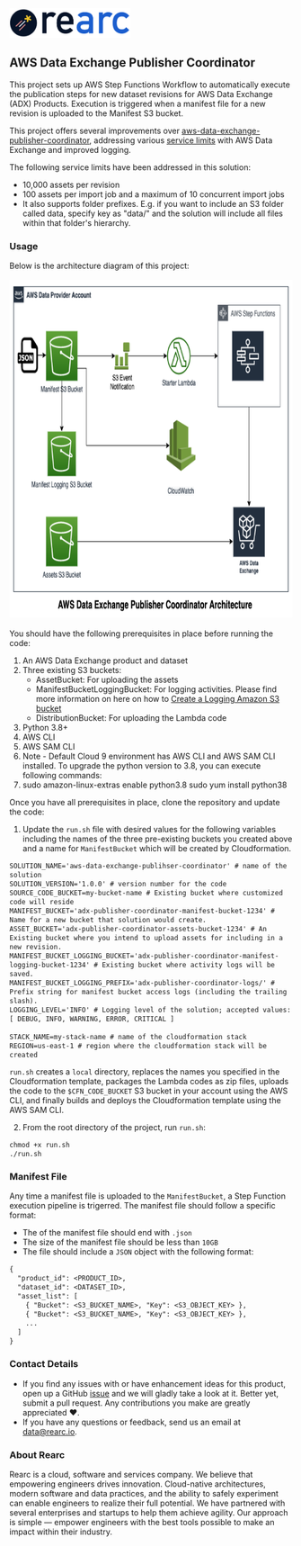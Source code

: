 <a href="https://www.rearc.io/data/">
    <img src="./rearc_logo_rgb.png" alt="Rearc Logo" title="Rearc Logo" height="52" />
</a>

## AWS Data Exchange Publisher Coordinator

This project sets up AWS Step Functions Workflow to automatically execute the publication steps for new dataset revisions for AWS Data Exchange (ADX) Products. Execution is triggered when a manifest file for a new revision is uploaded to the Manifest S3 bucket.

This project offers several improvements over [aws-data-exchange-publisher-coordinator](https://github.com/awslabs/aws-data-exchange-publisher-coordinator), addressing various [service limits](https://docs.aws.amazon.com/data-exchange/latest/userguide/limits.html) with AWS Data Exchange and improved logging. 

The following service limits have been addressed in this solution:
  - 10,000 assets per revision
  - 100 assets per import job and a maximum of 10 concurrent import jobs
  - It also supports folder prefixes. E.g. if you want to include an S3 folder called data, specify key as "data/" and the solution will include all files within that folder's hierarchy.

### Usage
Below is the architecture diagram of this project:
<br/><br/>
<img src="./ADX-Publisher-Coordinator-Architecture.png" alt="ADX Publisher Coordinator Architecture" title="Amazon Data Exchange Publisher Coordinator Architecture" height="600" />
<br/><br/>
You should have the following prerequisites in place before running the code:
1. An AWS Data Exchange product and dataset
2. Three existing S3 buckets: 
    * AssetBucket: For uploading the assets
    * ManifestBucketLoggingBucket: For logging activities. Please find more information on here on how to [Create a Logging Amazon S3 bucket](https://docs.aws.amazon.com/solutions/latest/aws-data-exchange-publisher-coordinator/automated-deployment.html#create-a-logging-amazon-s3-bucket)
    * DistributionBucket: For uploading the Lambda code
3. Python 3.8+
4. AWS CLI
5. AWS SAM CLI
6. Note -  Default Cloud 9 environment has AWS CLI and AWS SAM CLI  installed. To upgrade the python version to 3.8, you can execute following commands:
7.  sudo amazon-linux-extras enable python3.8
    sudo yum install python38


Once you have all prerequisites in place, clone the repository and update the code:

1. Update the `run.sh` file with desired values for the following variables including the names of the three pre-existing buckets you created above and a name for `ManifestBucket` which will be created by Cloudformation. 
```
SOLUTION_NAME='aws-data-exchange-publihser-coordinator' # name of the solution
SOLUTION_VERSION='1.0.0' # version number for the code
SOURCE_CODE_BUCKET=my-bucket-name # Existing bucket where customized code will reside
MANIFEST_BUCKET='adx-publisher-coordinator-manifest-bucket-1234' # Name for a new bucket that solution would create.
ASSET_BUCKET='adx-publisher-coordinator-assets-bucket-1234' # An Existing bucket where you intend to upload assets for including in a new revision.
MANIFEST_BUCKET_LOGGING_BUCKET='adx-publisher-coordinator-manifest-logging-bucket-1234' # Existing bucket where activity logs will be saved.
MANIFEST_BUCKET_LOGGING_PREFIX='adx-publisher-coordinator-logs/' # Prefix string for manifest bucket access logs (including the trailing slash).
LOGGING_LEVEL='INFO' # Logging level of the solution; accepted values: [ DEBUG, INFO, WARNING, ERROR, CRITICAL ]

STACK_NAME=my-stack-name # name of the cloudformation stack
REGION=us-east-1 # region where the cloudformation stack will be created
```

`run.sh` creates a `local` directory, replaces the names you specified in the Cloudformation template, packages the Lambda codes as zip files, uploads the code to the `$CFN_CODE_BUCKET` S3 bucket in your account using the AWS CLI, and finally builds and deploys the Cloudformation template using the AWS SAM CLI.

2. From the root directory of the project, run `run.sh`:
```
chmod +x run.sh
./run.sh
```

### Manifest File
Any time a manifest file is uploaded to the `ManifestBucket`, a Step Function execution pipeline is trigerred. The manifest file should follow a specific format:
- The of the manifest file should end with `.json`
- The size of the manifest file should be less than `10GB`
- The file should include a `JSON` object with the following format:
```
{
  "product_id": <PRODUCT_ID>,
  "dataset_id": <DATASET_ID>,
  "asset_list": [
    { "Bucket": <S3_BUCKET_NAME>, "Key": <S3_OBJECT_KEY> },
    { "Bucket": <S3_BUCKET_NAME>, "Key": <S3_OBJECT_KEY> },
    ...
  ]
}
```


### Contact Details
- If you find any issues with or have enhancement ideas for this product, open up a GitHub [issue](https://github.com/rearc-data/aws-data-exchange-publisher-coordinator/issues) and we will gladly take a look at it. Better yet, submit a pull request. Any contributions you make are greatly appreciated :heart:.
- If you have any questions or feedback, send us an email at data@rearc.io.

### About Rearc
Rearc is a cloud, software and services company. We believe that empowering engineers drives innovation. Cloud-native architectures, modern software and data practices, and the ability to safely experiment can enable engineers to realize their full potential. We have partnered with several enterprises and startups to help them achieve agility. Our approach is simple — empower engineers with the best tools possible to make an impact within their industry.
